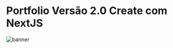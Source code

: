 # Portfolio Versão 2.0 Create com NextJS
![banner](https://user-images.githubusercontent.com/101852187/224362496-66acf204-1873-42b7-984a-920b14840358.png)

